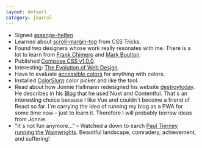 ```yaml
---
layout: default
category: journal
---
```

- Signed [assange-helfen](https://assange-helfen.de/en).
- Learned about [scroll-margin-top](https://css-tricks.com/fixed-headers-and-jump-links-the-solution-is-scroll-margin-top/) from CSS Tricks.
- Found two designers whose work really resonates with me. There is a lot to learn from [Frank Chimero](https://frankchimero.com) and [Mark Boulton](http://markboulton.co.uk/).
- Published [Compose CSS v1.0.0](/compose).
- Interesting: [The Evolution of Web Design](https://fabianburghardt.de/webolution/).
- Have to evaluate [accessible colors](https://accessible-colors.com) for anything with colors.
- Installed [ColorSlurp](http://colorslurp.com) color picker and like the tool.
- Read about how Jonnie Hallmann redesigned his website [destroytoday](https://destroytoday.com). He describes in his [Blog](https://destroytoday.com/blog) that he used Nuxt and Contentful. That´s an interesting choice because I like Vue and couldn´t become a friend of React so far. I´m carrying the idea of running my blog as a PWA for some time now – just to learn it. Therefore I will probably borrow ideas from Jonnie.
- "It´s not fun anymore…" – Watched a down to earch [Paul Tierney running the Wainwrights](https://youtu.be/laMBEjxlst8). Beautiful landscape, comradery, achievement, and suffering!